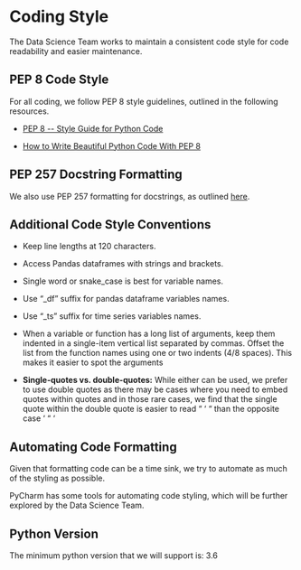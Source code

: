 # Coding Style

The Data Science Team works to maintain
a consistent code style for code readability
and easier maintenance.

## PEP 8 Code Style

For all coding, we follow PEP 8 style guidelines, outlined in the following resources.

* [PEP 8 -- Style Guide for Python Code](https://www.python.org/dev/peps/pep-0008/)

* [How to Write Beautiful Python Code With PEP 8](https://realpython.com/python-pep8/)

## PEP 257 Docstring Formatting

We also use PEP 257 formatting for docstrings, as outlined 
[here](https://www.python.org/dev/peps/pep-0257/).

## Additional Code Style Conventions

* Keep line lengths at 120 characters.

* Access Pandas dataframes with strings and brackets.

* Single word or snake_case is best for variable names.

* Use “_df” suffix for pandas dataframe variables names.

* Use “_ts” suffix for time series variables names.

* When a variable or function has a long list of arguments, 
keep them indented in a single-item vertical list separated by commas. 
Offset the list from the function names using one or two indents (4/8 spaces). 
This makes it easier to spot the arguments

* **Single-quotes vs. double-quotes:** While either can be used, we prefer to use double quotes 
as there may be cases where you need to embed quotes within 
quotes and in those rare cases, we find that the single 
quote within the double quote is easier to read “ ‘ “ than the opposite case ‘ “ ‘

## Automating Code Formatting 

Given that formatting code can be a time sink, we try to automate
as much of the styling as possible.

PyCharm has some tools for automating code styling, 
which will be further explored by the Data Science Team.

## Python Version

The minimum python version that we will support is: 3.6



